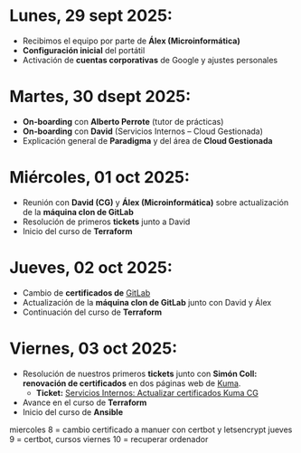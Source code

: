 # Lunes, 29 sept 2025:
- Recibimos el equipo por parte de **Álex (Microinformática)**
- **Configuración inicial** del portátil
- Activación de **cuentas corporativas** de Google y ajustes personales
# Martes, 30 dsept 2025:
- **On-boarding** con **Alberto Perrote** (tutor de prácticas)
- **On-boarding** con **David** (Servicios Internos – Cloud Gestionada)
- Explicación general de **Paradigma** y del área de **Cloud Gestionada**
# Miércoles, 01 oct 2025:
- Reunión con **David (CG)** y **Álex (Microinformática)** sobre actualización de la **máquina clon de GitLab**
- Resolución de primeros **tickets** junto a David
- Inicio del curso de **Terraform**
# Jueves, 02 oct 2025:
- Cambio de **certificados de** [GitLab](https://git.paradigmadigital.com/)
- Actualización de la **máquina clon de GitLab** junto con David y Álex
- Continuación del curso de **Terraform**
# Viernes, 03 oct 2025:
- Resolución de nuestros primeros **tickets** junto con **Simón Coll: renovación de certificados** en dos páginas web de [Kuma](https://cg-kuma.paradigmadigital.com/dashboard).
    - **Ticket:** [Servicios Internos: Actualizar certificados Kuma CG](https://paradigma.atlassian.net/browse/SPCG-19285)
- Avance en el curso de **Terraform**
- Inicio del curso de **Ansible**



miercoles 8 = cambio certificado a manuer con certbot  y letsencrypt
jueves 9 = certbot, cursos
viernes 10 = recuperar ordenador